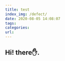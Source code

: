 ```yaml
---
title: test
index_img: /defect/
date: 2020-08-05 14:08:07
tags:
categories:
url:
---
```


## Hi! there✋.